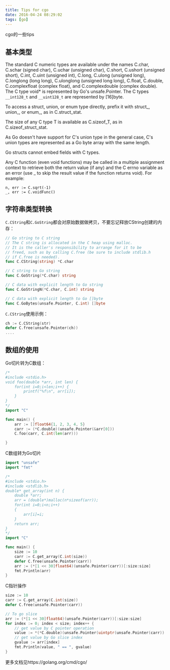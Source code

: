 ```yaml
---
title: Tips for cgo
date: 2016-04-24 08:29:02
tags: [go]
---
```


cgo的一些tips

## 基本类型

The standard C numeric types are available under the names C.char, C.schar (signed char), C.uchar (unsigned char), C.short, C.ushort (unsigned short), C.int, C.uint (unsigned int), C.long, C.ulong (unsigned long), C.longlong (long long), C.ulonglong (unsigned long long), C.float, C.double, C.complexfloat (complex float), and C.complexdouble (complex double). The C type void* is represented by Go's unsafe.Pointer. The C types `__int128_t` and `__uint128_t` are represented by [16]byte.

To access a struct, union, or enum type directly, prefix it with struct_, union_, or enum_, as in C.struct_stat.

The size of any C type T is available as C.sizeof_T, as in C.sizeof_struct_stat.

As Go doesn't have support for C's union type in the general case, C's union types are represented as a Go byte array with the same length.

Go structs cannot embed fields with C types.

Any C function (even void functions) may be called in a multiple assignment context to retrieve both the return value (if any) and the C errno variable as an error (use _ to skip the result value if the function returns void). For example:

```
n, err := C.sqrt(-1)
_, err := C.voidFunc()
```

## 字符串类型转换

`C.CString`和`C.GoString`都会对原始数据做拷贝，不要忘记释放CString创建的内存：

```go
// Go string to C string
// The C string is allocated in the C heap using malloc.
// It is the caller's responsibility to arrange for it to be
// freed, such as by calling C.free (be sure to include stdlib.h
// if C.free is needed).
func C.CString(string) *C.char

// C string to Go string
func C.GoString(*C.char) string

// C data with explicit length to Go string
func C.GoStringN(*C.char, C.int) string

// C data with explicit length to Go []byte
func C.GoBytes(unsafe.Pointer, C.int) []byte
```

`C.CString`使用示例：

```go
ch := C.CString(str)
defer C.free(unsafe.Pointer(ch))
....
```

## 数组的使用

Go切片转为C数组：

```go
/*
#include <stdio.h>
void foo(double *arr, int len) {
	for(int i=0;i<len;i++) {
		printf("%f\n", arr[i]);
	}
}
*/
import "C"

func main() {
	arr := []float64{1, 2, 3, 4, 5}
	carr := (*C.double)(unsafe.Pointer(&arr[0]))
	C.foo(carr, C.int(len(arr)))

}
```

C数组转为Go切片

```go
import "unsafe"
import "fmt"

/*
#include <stdio.h>
#include <stdlib.h>
double* get_array(int n) {
	double *arr;
	arr = (double*)malloc(n*sizeof(arr));
	for(int i=0;i<n;i++)
	{
		arr[i]=i;
	}
	return arr;
}
*/
import "C"

func main() {
	size := 10
	carr := C.get_array(C.int(size))
	defer C.free(unsafe.Pointer(carr))
	arr := (*[1 << 30]float64)(unsafe.Pointer(carr))[:size:size]
	fmt.Println(arr)
}
```

C指针操作

```go
size := 10
carr := C.get_array(C.int(size))
defer C.free(unsafe.Pointer(carr))

// To go slice
arr := (*[1 << 30]float64)(unsafe.Pointer(carr))[:size:size]
for index := 0; index < size; index++ {
    // get value by C pointer operation
    value := *(*C.double)(unsafe.Pointer(uintptr(unsafe.Pointer(carr)) + uintptr(index)*unsafe.Sizeof(carr)))
    // get value by Go slice index
    gvalue := arr[index]
    fmt.Println(value, " == ", gvalue)
}
```

更多文档见https://golang.org/cmd/cgo/
